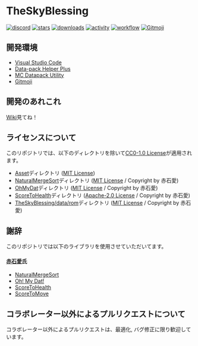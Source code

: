 # TheSkyBlessing
[![discord](https://img.shields.io/discord/742465492861845564?logo=discord&label=discord)](https://discord.gg/vPqHuQNMEv)
[![stars](https://img.shields.io/github/stars/ProjectTSB/TheSkyBlessing?logo=github)](https://github.com/ProjectTSB/TheSkyBlessing/stargazers)
[![downloads](https://img.shields.io/github/downloads/ProjectTSB/TheSkyBlessing/total?logo=github)](https://github.com/ProjectTSB/TheSkyBlessing/releases/latest)
[![activity](https://img.shields.io/github/commit-activity/m/ProjectTSB/TheSkyBlessing?label=commit&logo=github)](https://github.com/ProjectTSB/TheSkyBlessing/commits/master)
[![workflow](https://img.shields.io/github/actions/workflow/status/ProjectTSB/TheSkyBlessing/datapack-linter.yml?branch=master&label=linter)](https://github.com/ProjectTSB/TheSkyBlessing/actions?query=workflow%3Alint-datapack)
[![Gitmoji](https://img.shields.io/badge/gitmoji-%20😜%20😍-FFDD67.svg)](https://gitmoji.carloscuesta.me/)

## 開発環境
* [Visual Studio Code](https://azure.microsoft.com/ja-jp/products/visual-studio-code/)
* [Data-pack Helper Plus](https://github.com/SPGoding/datapack-language-server)
* [MC Datapack Utility](https://github.com/ChenCMD/MC-Datapack-Utility)
* [Gitmoji](https://marketplace.visualstudio.com/items?itemName=Vtrois.gitmoji-vscode)

## 開発のあれこれ
[Wiki](https://github.com/ProjectTSB/TheSkyBlessing/wiki)見てね！

## ライセンスについて
このリポジトリでは、以下のディレクトリを除いて[CC0-1.0 License](LICENSE)が適用されます。
* [Asset](Asset)ディレクトリ ([MIT License](Asset/LICENSE))
* [NaturalMergeSort](NaturalMergeSort)ディレクトリ ([MIT License](NaturalMergeSort/LICENSE) / Copyright by 赤石愛)
* [OhMyDat](OhMyDat)ディレクトリ ([MIT License](OhMyDat/LICENSE) / Copyright by 赤石愛)
* [ScoreToHealth](ScoreToHealth)ディレクトリ ([Apache-2.0 License](ScoreToHealth/LICENSE) / Copyright by 赤石愛)
* [TheSkyBlessing/data/rom](TheSkyBlessing/data/rom/functions/)ディレクトリ ([MIT License](OhMyDat/LICENSE) / Copyright by 赤石愛)

## 謝辞
このリポジトリでは以下のライブラリを使用させていただいてます。

#### [赤石愛](https://twitter.com/AiAkaishi)氏
* [NaturalMergeSort](https://github.com/Ai-Akaishi/NaturalMergeSort)
* [Oh! My Dat!](https://github.com/Ai-Akaishi/OhMyDat)
* [ScoreToHealth](https://github.com/Ai-Akaishi/ScoreToHealth)
* [ScoreToMove](https://github.com/Ai-Akaishi/ScoreToMove)

## コラボレーター以外によるプルリクエストについて
コラボレーター以外によるプルリクエストは、最適化, バグ修正に限り歓迎しています。
